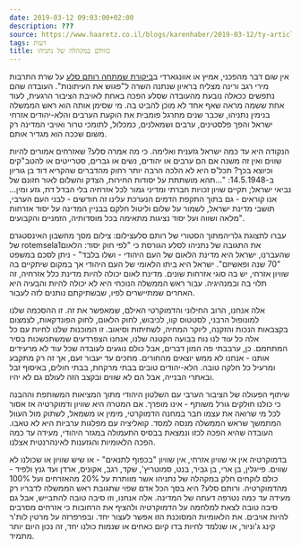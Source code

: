 ```yaml
---
date: 2019-03-12 09:03:00+02:00
description: ???
source: https://www.haaretz.co.il/blogs/karenhaber/2019-03-12/ty-article/0000017f-f8f0-ddde-abff-fcf594a70000
tags: דעות
title: כווולם במקהלה של נתניהו
---
```


אין שום דבר מהפכני, אמיץ או אוונגארדי ב[ביקורת שמתחה רותם סלע](/gallery/2019-03-10/ty-article/0000017f-e3a8-d9aa-afff-fbf8917d0000) על שרת התרבות מירי רגב ורינה מצליח בראיון שנתנה השרה ל"פגוש את העיתונות". העובדה שהם נתפשים ככאלה נובעת מהעובדה שסלע הפכה באחת לאויבת הציבור הרגעית, לעוד אחת ששמה מראה שאף אחד לא מוכן להביט בה. מי שסימן אותה הוא ראש הממשלה בנימין נתניהו, שכבר שנים מתרגל פומבית את הוקעת הערבים והלא-יהודים אזרחי ישראל והפך פלסטינים, ערבים ושמאלנים, כמכלול, לתומכי טרור ואויבי המדינה רק משום שככה הוא מגדיר אותם. 

הנקודה היא עד כמה ישראל גזענית ואלימה. כי מה אמרה סלע? שאזרחים אמורים להיות שווים ואין זה משנה אם הם ערבים או יהודים, נשים או גברים, סטרייטים או להטב"קים וכיוצא בכך? תכל'ס היא לא הלכה הרבה יותר רחוק מהדברים שהקריא דוד בן גוריון ב-14.5.1948: "...תהא מושתתת על יסודות החירות, הצדק והשלום לאור חזונם של נביאי ישראל; תקיים שויון זכויות חברתי ומדיני גמור לכל אזרחיה בלי הבדל דת, גזע ומין... אנו קוראים - גם בתוך התקפת הדמים הנערכת עלינו זה חודשים - לבני העם הערבי, תושבי מדינת ישראל, לשמור על שלום וליטול חלקם בבניין המדינה על יסוד אזרחות מלאה ושווה ועל יסוד נציגות מתאימה בכל מוסדותיה, הזמניים והקבועים". 

 עברו לתצוגת גלריהמתוך הסטורי של רותם סלעצילום: צילום מסך מחשבון האינסטגרם של rotemsela1את התגובה של נתניהו לסלע הגורסת כי "לפי חוק יסוד: הלאום שהעברנו, ישראל היא מדינת הלאום של העם היהודי - ושלו בלבד" - ניתן לסכם במשפט "70 שנה ופאשיזם". ישראל היא ביתו הלאומי של העם היהודי אך במקום שיתקיים בה שוויון אזרחי, יש בה סוגי אזרחות שונים. מדינת לאום יכולה להיות מדינת כלל אזרחיה, זה תלוי בה ובמנהיגיה. עבור ראש הממשלה הנוכחי היא לא יכולה להיות והבעיה היא האחרים שמתיישרים לפיו, שבשתיקתם נותנים לזה לעבור. 

אלה אנחנו, הרוב החילוני והדמוקרטי האילם, שמאפשר את זה. זו ההסכמה שלנו למונופול הרבני, לסטטוס קוו, לכיבוש, לחוק הלאום, לחוק הפונדקאות, לצמצום בקצבאות הנכות והזקנה, ליוקר המחיה, לשחיתות וסיאוב. זו המוכנות שלנו לחיות עם כל אלה כל עוד לנו נוח בבועה הקטנה שלנו, אנחנו הצפרדעים שמשתכשכות בסיר המתחמם. כן, ערבבתי פה המון דברים, אבל כולם נוגעים לעובדה שכל עוד לא מרעידים אותנו - אנחנו לא ממש יוצאים מהחורים. מחכים עד יעבור זעם, אך זה רק מתקבע ומרעיל כל חלקה טובה. הלא-יהודים טובים בבתי מרקחת, בבתי חולים, באיסוף זבל ובאתרי הבנייה, אבל הם לא שווים ובקצב הזה לעולם גם לא יהיו. 

שיתוף הפעולה של הציבור הערבי עם השלטון היהודי מתוך המציאות המשותפת וההבנה כי כולנו חולקים גורל משותף - אינו מופרך. אם המטרה היא שוויון ודמוקרטיה אז אסור לכל מי שרואה את עצמו חבר במחנה הדמוקרטי, מימין או משמאל, לשתוק מול העוול המתמשך שראש הממשלה מנסה למסד. קואליציה עם מפלגות ערביות היא לא טאבו. העובדה שהיא הפכה לכזו ונמצאת בבסיס התעמולה במגזר היהודי, מעידה עד כמה הפכה הלאומיות והגזענות לאינהרנטית אצלנו. 

בדמוקרטיה אין אי שוויון אזרחי, אין שוויון "בכפוף לתנאים" - או שיש שוויון או שכולנו לא שווים. פייגלין, בן ארי, בן גביר, בנט, סמוטריץ', שקד, רגב, אקוניס, ארדן ועד גנץ ולפיד - כולם לוקחים חלק במקהלה של נתניהו אשר מוותרת על 20% מהאזרחים ועל 100% מהדמוקרטיה. ורותם סלע? היא בסך הכל אדם שפוי שתגובת ראש הממשלה לדבריו רק מעידה עד כמה נטרפה דעתה של המדינה. אלה אנחנו, וזו סיבה טובה להתבייש, אבל גם סיבה טובה לצאת למלחמה על הדמוקרטיה ולהציף את הרחובות כי אזרחים מסרבים להיות אויבים. את הלאומיות המסוכנת הזו אפשר לעצור יחד. ובפרפרזה על מרטין לות'ר קינג ג'וניור, או שנלמד לחיות בדו קיום כאחים או שנמות כולנו יחד, זה נכון היום יותר מתמיד.